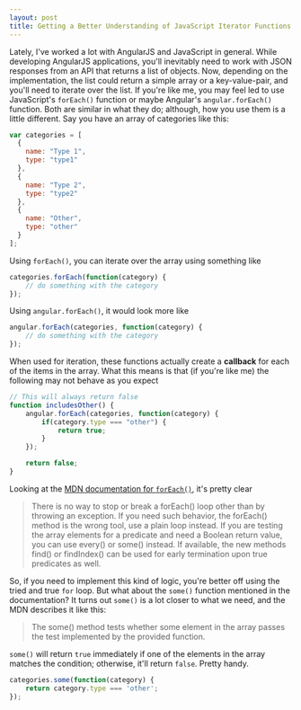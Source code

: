 ```yaml
---
layout: post
title: Getting a Better Understanding of JavaScript Iterator Functions
---
```


Lately, I've worked a lot with AngularJS and JavaScript in general. While developing AngularJS applications, you'll inevitably need to work with JSON responses from an API that returns a list of objects. Now, depending on the implementation, the list could return a simple array or a key-value-pair, and you'll need to iterate over the list. If you're like me, you may feel led to use JavaScript's `forEach()` function or maybe Angular's `angular.forEach()` function. Both are similar in what they do; although, how you use them is a little different. Say you have an array of categories like this:

```javascript
var categories = [
  {
    name: "Type 1",
    type: "type1"
  },
  {
    name: "Type 2",
    type: "type2"
  },
  {
    name: "Other",
    type: "other"
  }
];
```
Using `forEach()`, you can iterate over the array using something like 
```javascript
categories.forEach(function(category) { 
    // do something with the category 
});
```
Using `angular.forEach()`, it would look more like
```javascript
angular.forEach(categories, function(category) {
	// do something with the category
});
```

When used for iteration, these functions actually create a **callback** for each of the items in the
array. What this means is that (if you're like me) the following may not behave as you expect

```javascript
// This will always return false
function includesOther() {
	angular.forEach(categories, function(category) {
		if(category.type === "other") {
			return true;
		}
	});

	return false;
}
```
Looking at the [MDN documentation for `forEach()`](https://developer.mozilla.org/en-US/docs/Web/JavaScript/Reference/Global_Objects/Array/forEach?v=example), it's pretty clear

> There is no way to stop or break a forEach() loop other than by throwing an exception. If you need such behavior, the forEach() method is the wrong tool, use a plain loop instead. If you are testing the array elements for a predicate and need a Boolean return value, you can use every() or some() instead. If available, the new methods find() or findIndex() can be used for early termination upon true predicates as well.

So, if you need to implement this kind of logic, you're better off using the tried and true `for` loop. But what about the `some()` function mentioned in the documentation? It turns out `some()` is a lot closer to what we need, and the MDN describes it like this:

> The some() method tests whether some element in the array passes the test implemented by the provided function.

`some()` will return `true` immediately if one of the elements in the array matches the condition;
otherwise, it'll return `false`. Pretty handy.

```javascript 
categories.some(function(category) {
	return category.type === 'other';
});
```
